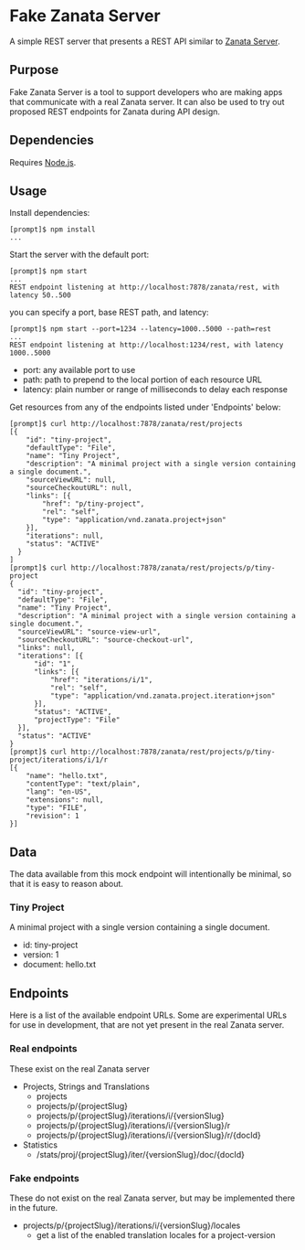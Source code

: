 # Fake Zanata Server

A simple REST server that presents a REST API similar to
[Zanata Server](https://github.com/zanata/zanata-server).

## Purpose

Fake Zanata Server is a tool to support developers who are making apps
that communicate with a real Zanata server. It can also be used to try
out proposed REST endpoints for Zanata during API design.


## Dependencies

Requires [Node.js](http://nodejs.org/).


## Usage

Install dependencies:

```
[prompt]$ npm install
...
```

Start the server with the default port:

```
[prompt]$ npm start
...
REST endpoint listening at http://localhost:7878/zanata/rest, with latency 50..500
```

you can specify a port, base REST path, and latency:

```
[prompt]$ npm start --port=1234 --latency=1000..5000 --path=rest
...
REST endpoint listening at http://localhost:1234/rest, with latency 1000..5000
```

 - port: any available port to use
 - path: path to prepend to the local portion of each resource URL
 - latency: plain number or range of milliseconds to delay each response



Get resources from any of the endpoints listed under 'Endpoints' below:

```
[prompt]$ curl http://localhost:7878/zanata/rest/projects
[{
    "id": "tiny-project",
    "defaultType": "File",
    "name": "Tiny Project",
    "description": "A minimal project with a single version containing a single document.",
    "sourceViewURL": null,
    "sourceCheckoutURL": null,
    "links": [{
        "href": "p/tiny-project",
        "rel": "self",
        "type": "application/vnd.zanata.project+json"
    }],
    "iterations": null,
    "status": "ACTIVE"
  }
]
[prompt]$ curl http://localhost:7878/zanata/rest/projects/p/tiny-project
{
  "id": "tiny-project",
  "defaultType": "File",
  "name": "Tiny Project",
  "description": "A minimal project with a single version containing a single document.",
  "sourceViewURL": "source-view-url",
  "sourceCheckoutURL": "source-checkout-url",
  "links": null,
  "iterations": [{
      "id": "1",
      "links": [{
          "href": "iterations/i/1",
          "rel": "self",
          "type": "application/vnd.zanata.project.iteration+json"
      }],
      "status": "ACTIVE",
      "projectType": "File"
  }],
  "status": "ACTIVE"
}
[prompt]$ curl http://localhost:7878/zanata/rest/projects/p/tiny-project/iterations/i/1/r
[{
    "name": "hello.txt",
    "contentType": "text/plain",
    "lang": "en-US",
    "extensions": null,
    "type": "FILE",
    "revision": 1
}]
```



## Data

The data available from this mock endpoint will intentionally be minimal,
so that it is easy to reason about.

### Tiny Project

A minimal project with a single version containing a single document.

 - id: tiny-project
 - version: 1
 - document: hello.txt


## Endpoints

Here is a list of the available endpoint URLs. Some are experimental
URLs for use in development, that are not yet present in the real
Zanata server.

### Real endpoints

These exist on the real Zanata server

 - Projects, Strings and Translations
   - projects
   - projects/p/{projectSlug}
   - projects/p/{projectSlug}/iterations/i/{versionSlug}
   - projects/p/{projectSlug}/iterations/i/{versionSlug}/r
   - projects/p/{projectSlug}/iterations/i/{versionSlug}/r/{docId}
 - Statistics
   - /stats/proj/{projectSlug}/iter/{versionSlug}/doc/{docId}

### Fake endpoints

These do not exist on the real Zanata server, but may be implemented there
in the future.

 - projects/p/{projectSlug}/iterations/i/{versionSlug}/locales
   - get a list of the enabled translation locales for a project-version
